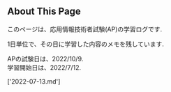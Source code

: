 ## About This Page

このページは、応用情報技術者試験(AP)の学習ログです.

1日単位で、その日に学習した内容のメモを残しています.

APの試験日は、2022/10/9. 
<br>
学習開始日は、2022/7/12. 

['2022-07-13.md']
